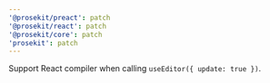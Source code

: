 ```yaml
---
'@prosekit/preact': patch
'@prosekit/react': patch
'@prosekit/core': patch
'prosekit': patch
---
```


Support React compiler when calling `useEditor({ update: true })`.
